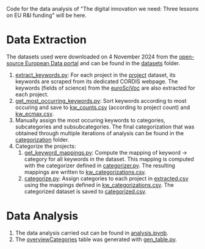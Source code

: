 Code for the data analysis of "The digital innovation we need: Three lessons on EU R&amp;I funding" will be here.


# Data Extraction
The datasets used were downloaded on 4 November 2024 from the [open-source European Data portal](https://data.europa.eu/data/datasets/cordis-eu-research-projects-under-horizon-europe-2021-2027?locale=en) and can be found in the [datasets](datasets) folder.

1. [extract_keywords.py](extract_keywords.py): For each project in the [project](datasets/project.csv) dataset, its keywords are scraped from its dedicated CORDIS webpage. The keywords (fields of science) from the [euroSciVoc](datasets/euroSciVoc.csv) are also extracted for each project.
2. [get_most_occurring_keywords.py](get_most_occurring_keywords.py): Sort keywords according to most occuring and save to [kw_counts.csv](out/kw_counts.csv) (according to project count) and [kw_ecmax.csv](out/kw_ecmax.csv).
3. Manually assign the most occuring keywords to categories, subcategories and subsubcategories. The final categorization that was obtained through multiple iterations of analysis can be found in the [categorization](categorization) folder.
4. Categorize the projects:
    1. [get_keyword_mappings.py](categorization/get_keyword_mappings.py): Compute the mapping of keyword -> category for all keywords in the dataset. This mapping is computed with the categorizer defined in [categorizer.py](categorization/categorizer.py). The resulting mappings are written to [kw_categorizations.csv](categorization/kw_categorizations.csv).
    2. [categorize.py](categorization/categorize.py): Assign categories to each project in [extracted.csv](out/extracted.csv) using the mappings defined in [kw_categorizations.csv](categorization/kw_categorizations.csv). The categorized dataset is saved to [categorized.csv](out/categorized.csv).

# Data Analysis
1. The data analysis carried out can be found in [analysis.ipynb](analysis.ipynb).
2. The [overviewCategories](overviewCategories.csv) table was generated with [gen_table.py](gen_table.py).
